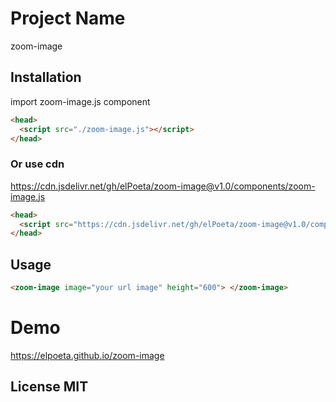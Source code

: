 # Project Name

zoom-image

## Installation

import zoom-image.js component

```html
<head>
  <script src="./zoom-image.js"></script>
</head>
```

### Or use cdn

https://cdn.jsdelivr.net/gh/elPoeta/zoom-image@v1.0/components/zoom-image.js

```html
<head>
  <script src="https://cdn.jsdelivr.net/gh/elPoeta/zoom-image@v1.0/components/zoom-image.js"></script>
</head>
```

## Usage

```html
<zoom-image image="your url image" height="600"> </zoom-image>
```

# Demo

https://elpoeta.github.io/zoom-image

## License MIT
